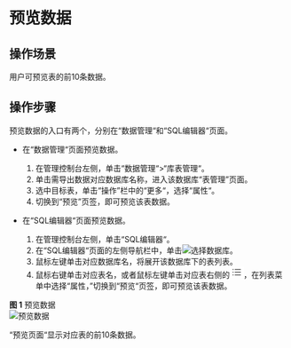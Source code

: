 # 预览数据<a name="dli_01_0007"></a>

## 操作场景<a name="section463470592933"></a>

用户可预览表的前10条数据。

## 操作步骤<a name="section220516431119"></a>

预览数据的入口有两个，分别在“数据管理“和“SQL编辑器“页面。

-   在“数据管理“页面预览数据。
    1.  在管理控制台左侧，单击“数据管理“\>“库表管理“。
    2.  单击需导出数据对应数据库名称，进入该数据库“表管理”页面。
    3.  选中目标表，单击“操作”栏中的“更多“，选择“属性“。
    4.  切换到“预览”页签，即可预览该表数据。

-   在“SQL编辑器“页面预览数据。
    1.  在管理控制台左侧，单击“SQL编辑器“。
    2.  在“SQL编辑器“页面的左侧导航栏中，单击![](figures/icon-数据库.png)选择数据库。
    3.  鼠标左键单击对应数据库名，将展开该数据库下的表列表。
    4.  鼠标右键单击对应表名，或者鼠标左键单击对应表右侧的![](figures/zh-cn_image_0206789737.png)，在列表菜单中选择“属性，”切换到“预览“页签，即可预览该表数据。


**图 1**  预览数据<a name="fig23697215162410"></a>  
![](figures/预览数据.png "预览数据")

“预览页面“显示对应表的前10条数据。

